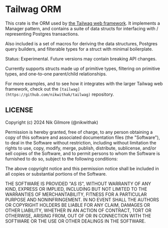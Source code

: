 # Tailwag ORM

This crate is the ORM used by
[the Tailwag web framework](https://github.com/nikwithak/tailwag). It implements
a Manager pattern, and contains a suite of data structs for interfacing with /
representing Postgres transactions.

Also included is a set of macros for deriving the data structures, Postgres
query builders, and filterable types for a struct with minimal boilerplate.

Status: Experimental. Future versions may contain breaking API changes.

Currently supports structs made up of primitive types, filtering on primitive
types, and one-to-one parent/child relationships.

For more examples, and to see how it integrates with the larger Tailwag web
framework, check out the `[tailwag](https://github.com/nikwithak/tailwag)`
repository.

## LICENSE

Copyright (c) 2024 Nik Gilmore (@nikwithak)

Permission is hereby granted, free of charge, to any person obtaining a copy of
this software and associated documentation files (the "Software"), to deal in
the Software without restriction, including without limitation the rights to
use, copy, modify, merge, publish, distribute, sublicense, and/or sell copies of
the Software, and to permit persons to whom the Software is furnished to do so,
subject to the following conditions:

The above copyright notice and this permission notice shall be included in all
copies or substantial portions of the Software.

THE SOFTWARE IS PROVIDED "AS IS", WITHOUT WARRANTY OF ANY KIND, EXPRESS OR
IMPLIED, INCLUDING BUT NOT LIMITED TO THE WARRANTIES OF MERCHANTABILITY, FITNESS
FOR A PARTICULAR PURPOSE AND NONINFRINGEMENT. IN NO EVENT SHALL THE AUTHORS OR
COPYRIGHT HOLDERS BE LIABLE FOR ANY CLAIM, DAMAGES OR OTHER LIABILITY, WHETHER
IN AN ACTION OF CONTRACT, TORT OR OTHERWISE, ARISING FROM, OUT OF OR IN
CONNECTION WITH THE SOFTWARE OR THE USE OR OTHER DEALINGS IN THE SOFTWARE.
